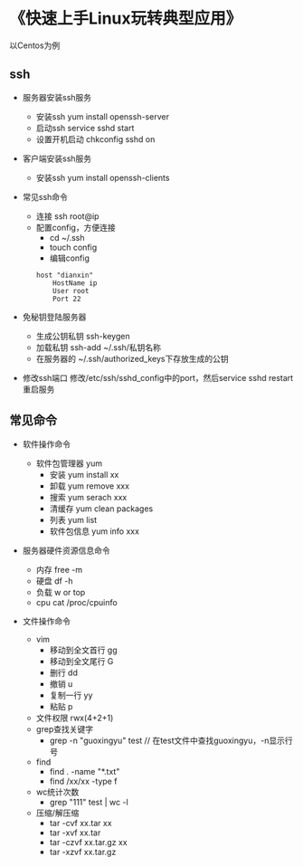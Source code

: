 # 《快速上手Linux玩转典型应用》

以Centos为例

## ssh

- 服务器安装ssh服务
	- 安装ssh yum install openssh-server
	- 启动ssh service sshd start
	- 设置开机启动 chkconfig sshd on

- 客户端安装ssh服务
	- 安装ssh yum install openssh-clients

- 常见ssh命令
	- 连接 ssh root@ip
	- 配置config，方便连接
		- cd ~/.ssh
		- touch config
		- 编辑config
		```
		host "dianxin"
		    HostName ip
		    User root
		    Port 22
		```
- 免秘钥登陆服务器
	- 生成公钥私钥 ssh-keygen 
	- 加载私钥 ssh-add ~/.ssh/私钥名称
	- 在服务器的 ~/.ssh/authorized_keys下存放生成的公钥

- 修改ssh端口 修改/etc/ssh/sshd_config中的port，然后service sshd restart重启服务

## 常见命令

- 软件操作命令
	- 软件包管理器 yum
		- 安装 yum install xx
		- 卸载 yum remove xxx
		- 搜索 yum serach xxx
		- 清缓存 yum clean packages
		- 列表 yum list
		- 软件包信息 yum info xxx

- 服务器硬件资源信息命令
	- 内存 free -m
	- 硬盘 df -h 
	- 负载 w or top
	- cpu cat /proc/cpuinfo

- 文件操作命令
	- vim
		- 移动到全文首行 gg
		- 移动到全文尾行 G
		- 删行 dd
		- 撤销 u
		- 复制一行 yy
		- 粘贴 p
	- 文件权限 rwx(4+2+1)
	- grep查找关键字 
		- grep -n "guoxingyu" test // 在test文件中查找guoxingyu，-n显示行号
	- find 
		- find . -name "*.txt"
		- find /xx/xx -type f
	- wc统计次数
		- grep "111" test | wc -l 
	- 压缩/解压缩
		- tar -cvf xx.tar xx
		- tar -xvf xx.tar
		- tar -czvf xx.tar.gz xx
		- tar -xzvf xx.tar.gz












